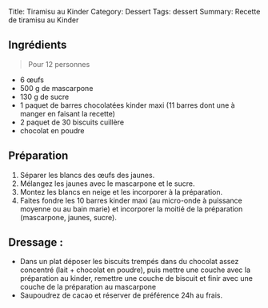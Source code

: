 Title: Tiramisu au Kinder
Category: Dessert
Tags: dessert
Summary: Recette de tiramisu au Kinder

## Ingrédients
> Pour 12 personnes
- 6 œufs
- 500 g de mascarpone
- 130  g de sucre
- 1 paquet de barres chocolatées kinder maxi (11 barres dont une à manger en faisant la recette)
- 2 paquet de 30 biscuits cuillère
- chocolat en poudre

## Préparation
1. Séparer les blancs des œufs des jaunes.
2. Mélangez les jaunes avec le mascarpone et le sucre.
3. Montez les blancs en neige et les incorporer à la préparation.
4. Faites fondre les 10 barres kinder maxi (au micro-onde à puissance moyenne ou au bain marie) et incorporer la moitié de la préparation (mascarpone, jaunes, sucre).

## Dressage :
- Dans un plat déposer les biscuits trempés dans du chocolat assez concentré (lait + chocolat en poudre), puis mettre une couche avec la préparation au kinder, remettre une couche de biscuit et finir avec une couche de la préparation au mascarpone
- Saupoudrez de cacao et réserver de préférence 24h au frais.
